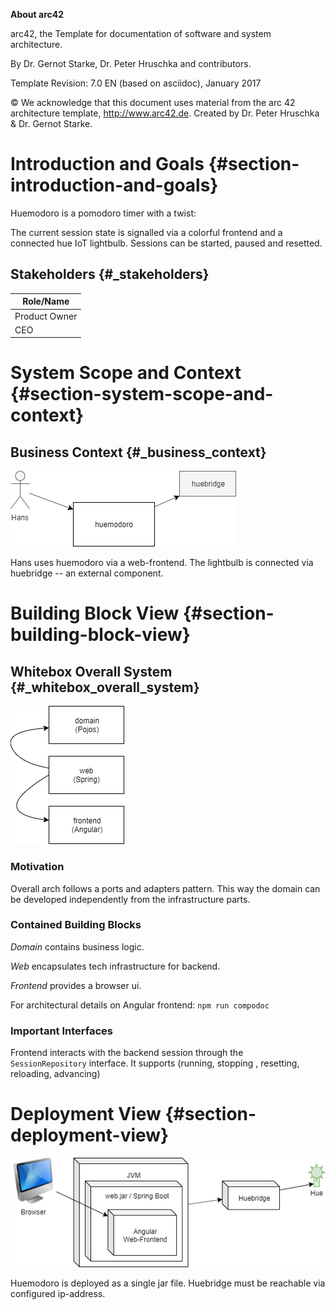 **About arc42**

arc42, the Template for documentation of software and system
architecture.

By Dr. Gernot Starke, Dr. Peter Hruschka and contributors.

Template Revision: 7.0 EN (based on asciidoc), January 2017

© We acknowledge that this document uses material from the arc 42
architecture template, <http://www.arc42.de>. Created by Dr. Peter
Hruschka & Dr. Gernot Starke.

Introduction and Goals {#section-introduction-and-goals}
======================

Huemodoro is a pomodoro timer with a twist:

The current session state is signalled via a colorful frontend and a connected hue IoT lightbulb.
Sessions can be started, paused and resetted. 




Stakeholders {#_stakeholders}
------------

| Role/Name   |
|-------------| 
| Product Owner | 
| CEO         |


System Scope and Context {#section-system-scope-and-context}
========================

Business Context {#_business_context}
----------------

![](kontext-diagram.png)

Hans uses huemodoro via a web-frontend. 
The lightbulb is connected via huebridge -- an external component.


Building Block View {#section-building-block-view}
===================

Whitebox Overall System {#_whitebox_overall_system}
-----------------------

![](dingsda.png)


### Motivation

Overall arch follows a ports and adapters pattern.
This way the domain can be developed independently from the infrastructure parts.

### Contained Building Blocks

*Domain* contains business logic.

*Web* encapsulates tech infrastructure for backend.

*Frontend* provides a browser ui.

For architectural details on Angular frontend:
`npm run compodoc`


<!-- List of classes in packages -->

### Important Interfaces


Frontend interacts with the backend session through the ` SessionRepository` interface.
It supports (running, stopping , resetting, reloading, advancing)

<!-- TODO other interfaces -->

Deployment View {#section-deployment-view}
===============

![](deployment.png)

Huemodoro is deployed as a single jar file.
Huebridge must be reachable via configured ip-address.